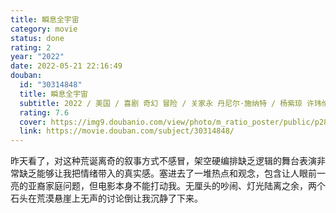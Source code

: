 ```yaml
---
title: 瞬息全宇宙
category: movie
status: done
rating: 2
year: "2022"
date: 2022-05-21 22:16:49
douban:
  id: "30314848"
  title: 瞬息全宇宙
  subtitle: 2022 / 美国 / 喜剧 奇幻 冒险 / 关家永 丹尼尔·施纳特 / 杨紫琼 许玮伦
  rating: 7.6
  cover: https://img9.doubanio.com/view/photo/m_ratio_poster/public/p2869765076.jpg
  link: https://movie.douban.com/subject/30314848/
---
```


昨天看了，对这种荒诞离奇的叙事方式不感冒，架空硬编排缺乏逻辑的舞台表演非常缺乏能够让我把情绪带入的真实感。塞进去了一堆热点和观念，包含让人眼前一亮的亚裔家庭问题，但电影本身不能打动我。无厘头的吵闹、灯光陆离之余，两个石头在荒漠悬崖上无声的讨论倒让我沉静了下来。
